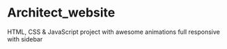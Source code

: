 # Architect_website
HTML, CSS &amp; JavaScript project with awesome animations
full responsive with sidebar
